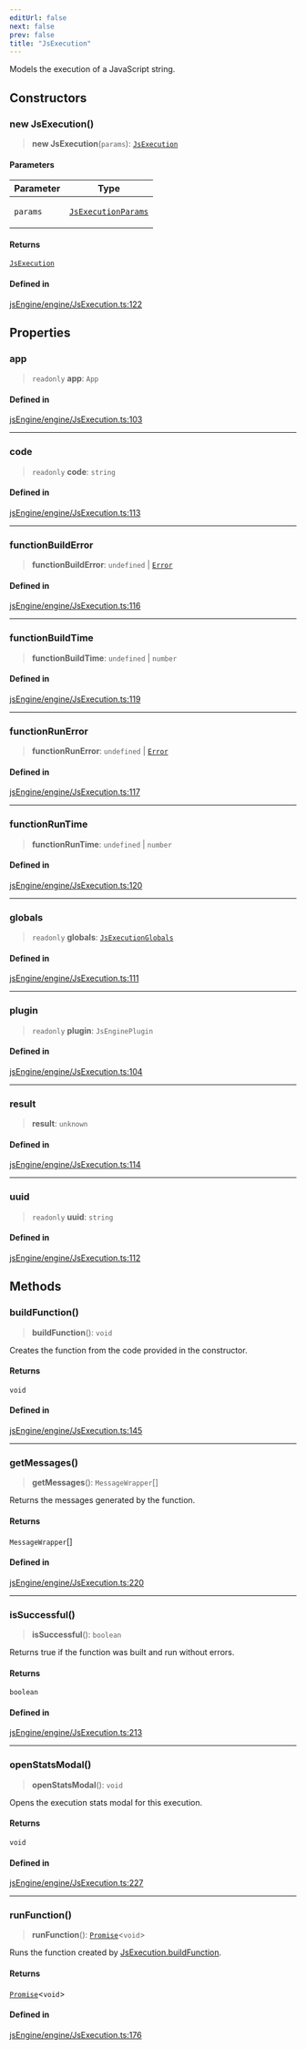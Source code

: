 ```yaml
---
editUrl: false
next: false
prev: false
title: "JsExecution"
---
```


Models the execution of a JavaScript string.

## Constructors

### new JsExecution()

> **new JsExecution**(`params`): [`JsExecution`](/obsidian-js-engine-plugin-docs/api/classes/jsexecution/)

#### Parameters

<table>
<thead>
<tr>
<th>Parameter</th>
<th>Type</th>
</tr>
</thead>
<tbody>
<tr>
<td>

`params`

</td>
<td>

[`JsExecutionParams`](/obsidian-js-engine-plugin-docs/api/interfaces/jsexecutionparams/)

</td>
</tr>
</tbody>
</table>

#### Returns

[`JsExecution`](/obsidian-js-engine-plugin-docs/api/classes/jsexecution/)

#### Defined in

[jsEngine/engine/JsExecution.ts:122](https://github.com/mProjectsCode/obsidian-js-engine-plugin/blob/1f0648da628182867a83f5d8f76c6abab1f05793/jsEngine/engine/JsExecution.ts#L122)

## Properties

### app

> `readonly` **app**: `App`

#### Defined in

[jsEngine/engine/JsExecution.ts:103](https://github.com/mProjectsCode/obsidian-js-engine-plugin/blob/1f0648da628182867a83f5d8f76c6abab1f05793/jsEngine/engine/JsExecution.ts#L103)

***

### code

> `readonly` **code**: `string`

#### Defined in

[jsEngine/engine/JsExecution.ts:113](https://github.com/mProjectsCode/obsidian-js-engine-plugin/blob/1f0648da628182867a83f5d8f76c6abab1f05793/jsEngine/engine/JsExecution.ts#L113)

***

### functionBuildError

> **functionBuildError**: `undefined` \| [`Error`](https://developer.mozilla.org/docs/Web/JavaScript/Reference/Global_Objects/Error)

#### Defined in

[jsEngine/engine/JsExecution.ts:116](https://github.com/mProjectsCode/obsidian-js-engine-plugin/blob/1f0648da628182867a83f5d8f76c6abab1f05793/jsEngine/engine/JsExecution.ts#L116)

***

### functionBuildTime

> **functionBuildTime**: `undefined` \| `number`

#### Defined in

[jsEngine/engine/JsExecution.ts:119](https://github.com/mProjectsCode/obsidian-js-engine-plugin/blob/1f0648da628182867a83f5d8f76c6abab1f05793/jsEngine/engine/JsExecution.ts#L119)

***

### functionRunError

> **functionRunError**: `undefined` \| [`Error`](https://developer.mozilla.org/docs/Web/JavaScript/Reference/Global_Objects/Error)

#### Defined in

[jsEngine/engine/JsExecution.ts:117](https://github.com/mProjectsCode/obsidian-js-engine-plugin/blob/1f0648da628182867a83f5d8f76c6abab1f05793/jsEngine/engine/JsExecution.ts#L117)

***

### functionRunTime

> **functionRunTime**: `undefined` \| `number`

#### Defined in

[jsEngine/engine/JsExecution.ts:120](https://github.com/mProjectsCode/obsidian-js-engine-plugin/blob/1f0648da628182867a83f5d8f76c6abab1f05793/jsEngine/engine/JsExecution.ts#L120)

***

### globals

> `readonly` **globals**: [`JsExecutionGlobals`](/obsidian-js-engine-plugin-docs/api/interfaces/jsexecutionglobals/)

#### Defined in

[jsEngine/engine/JsExecution.ts:111](https://github.com/mProjectsCode/obsidian-js-engine-plugin/blob/1f0648da628182867a83f5d8f76c6abab1f05793/jsEngine/engine/JsExecution.ts#L111)

***

### plugin

> `readonly` **plugin**: `JsEnginePlugin`

#### Defined in

[jsEngine/engine/JsExecution.ts:104](https://github.com/mProjectsCode/obsidian-js-engine-plugin/blob/1f0648da628182867a83f5d8f76c6abab1f05793/jsEngine/engine/JsExecution.ts#L104)

***

### result

> **result**: `unknown`

#### Defined in

[jsEngine/engine/JsExecution.ts:114](https://github.com/mProjectsCode/obsidian-js-engine-plugin/blob/1f0648da628182867a83f5d8f76c6abab1f05793/jsEngine/engine/JsExecution.ts#L114)

***

### uuid

> `readonly` **uuid**: `string`

#### Defined in

[jsEngine/engine/JsExecution.ts:112](https://github.com/mProjectsCode/obsidian-js-engine-plugin/blob/1f0648da628182867a83f5d8f76c6abab1f05793/jsEngine/engine/JsExecution.ts#L112)

## Methods

### buildFunction()

> **buildFunction**(): `void`

Creates the function from the code provided in the constructor.

#### Returns

`void`

#### Defined in

[jsEngine/engine/JsExecution.ts:145](https://github.com/mProjectsCode/obsidian-js-engine-plugin/blob/1f0648da628182867a83f5d8f76c6abab1f05793/jsEngine/engine/JsExecution.ts#L145)

***

### getMessages()

> **getMessages**(): `MessageWrapper`[]

Returns the messages generated by the function.

#### Returns

`MessageWrapper`[]

#### Defined in

[jsEngine/engine/JsExecution.ts:220](https://github.com/mProjectsCode/obsidian-js-engine-plugin/blob/1f0648da628182867a83f5d8f76c6abab1f05793/jsEngine/engine/JsExecution.ts#L220)

***

### isSuccessful()

> **isSuccessful**(): `boolean`

Returns true if the function was built and run without errors.

#### Returns

`boolean`

#### Defined in

[jsEngine/engine/JsExecution.ts:213](https://github.com/mProjectsCode/obsidian-js-engine-plugin/blob/1f0648da628182867a83f5d8f76c6abab1f05793/jsEngine/engine/JsExecution.ts#L213)

***

### openStatsModal()

> **openStatsModal**(): `void`

Opens the execution stats modal for this execution.

#### Returns

`void`

#### Defined in

[jsEngine/engine/JsExecution.ts:227](https://github.com/mProjectsCode/obsidian-js-engine-plugin/blob/1f0648da628182867a83f5d8f76c6abab1f05793/jsEngine/engine/JsExecution.ts#L227)

***

### runFunction()

> **runFunction**(): [`Promise`](https://developer.mozilla.org/docs/Web/JavaScript/Reference/Global_Objects/Promise)\<`void`\>

Runs the function created by [JsExecution.buildFunction](../../../../../obsidian-js-engine-plugin-docs/api/classes/jsexecution/#buildfunction).

#### Returns

[`Promise`](https://developer.mozilla.org/docs/Web/JavaScript/Reference/Global_Objects/Promise)\<`void`\>

#### Defined in

[jsEngine/engine/JsExecution.ts:176](https://github.com/mProjectsCode/obsidian-js-engine-plugin/blob/1f0648da628182867a83f5d8f76c6abab1f05793/jsEngine/engine/JsExecution.ts#L176)
